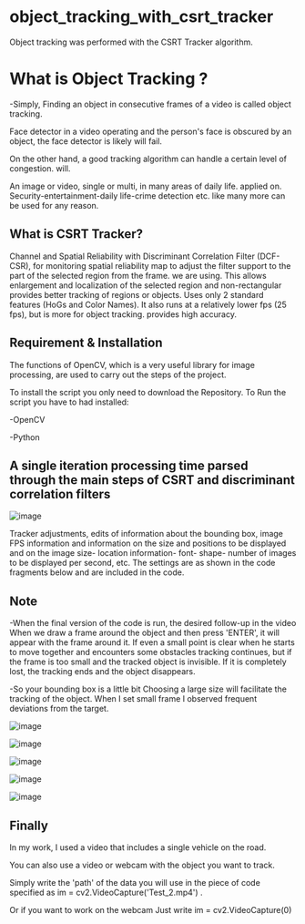 # object_tracking_with_csrt_tracker

Object tracking was performed with the CSRT Tracker algorithm.

# What is Object Tracking ?

-Simply,
Finding an object in consecutive frames of a video is called object tracking.

Face detector in a video operating and the person's face is obscured by an object, the face detector is likely will fail.

On the other hand, a good tracking algorithm can handle a certain level of congestion.
will.

An image or video, single or multi, in many areas of daily life.
applied on. Security-entertainment-daily life-crime detection etc. like many more
can be used for any reason.

## What is CSRT Tracker?

Channel and Spatial Reliability with Discriminant Correlation Filter (DCF-CSR), for monitoring
spatial reliability map to adjust the filter support to the part of the selected region from the frame.
we are using. This allows enlargement and localization of the selected region and non-rectangular
provides better tracking of regions or objects. Uses only 2 standard features (HoGs and
Color Names). It also runs at a relatively lower fps (25 fps), but is more for object tracking.
provides high accuracy.

## Requirement & Installation

The functions of OpenCV, which is a very useful library for image processing, are used to carry out the steps of the project.

To install the script you only need to download the Repository. To Run the script you have to had installed:

-OpenCV

-Python

## A single iteration processing time parsed through the main steps of CSRT and discriminant correlation filters
![image](https://user-images.githubusercontent.com/81264301/152055086-63609eac-6b5b-4501-aaa3-c19b6faf7004.png)


Tracker adjustments, edits of information about the bounding box, image FPS information and information on the size and positions to be displayed and on the image
size- location information- font- shape- number of images to be displayed per second, etc.
The settings are as shown in the code fragments below and are included in the code.

## Note

-When the final version of the code is run, the desired follow-up in the video
When we draw a frame around the object and then press 'ENTER', it will appear with the frame around it.
If even a small point is clear when he starts to move together and encounters some obstacles
tracking continues, but if the frame is too small and the tracked object is invisible.
If it is completely lost, the tracking ends and the object disappears.

-So your bounding box is a little bit
Choosing a large size will facilitate the tracking of the object. When I set small frame
I observed frequent deviations from the target.

![image](https://user-images.githubusercontent.com/81264301/152068981-dbb41f53-2cfe-461e-bbc5-c54956977b9f.png)

![image](https://user-images.githubusercontent.com/81264301/152069016-592fab83-2828-425a-bc9a-e7fb2c13284b.png)

![image](https://user-images.githubusercontent.com/81264301/152069039-619d1573-d8f6-4a7c-92c5-c75a097c520e.png)

![image](https://user-images.githubusercontent.com/81264301/152069063-bdfd1aae-58e1-4000-a463-3f7fa8838324.png)

![image](https://user-images.githubusercontent.com/81264301/152069090-f83c270e-e400-46ce-8be0-1bd74bcd4cac.png)

## Finally

In my work, I used a video that includes a single vehicle on the road.

You can also use a video or webcam with the object you want to track.

Simply write the 'path' of the data you will use in the piece of code specified as im = cv2.VideoCapture('Test_2.mp4') .

Or if you want to work on the webcam
Just write im = cv2.VideoCapture(0)

